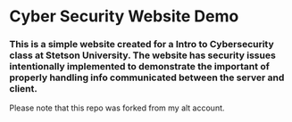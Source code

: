 # Cyber Security Website Demo
### This is a simple website created for a Intro to Cybersecurity class at Stetson University. The website has security issues intentionally implemented to demonstrate the important of properly handling info communicated between the server and client.

Please note that this repo was forked from my alt account.
